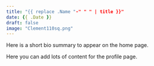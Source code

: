 ```yaml
---
title: "{{ replace .Name "-" " " | title }}"
date: {{ .Date }}
draft: false
image: "Clement110sq.png"
---
```

Here is a short bio summary to appear on the home page.
<!--more-->
Here you can add lots of content for the profile page.
